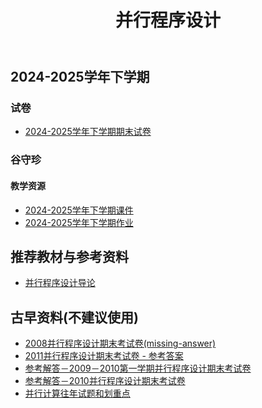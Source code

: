 ﻿---
title: 并行程序设计
---

## 2024-2025学年下学期

### 试卷

- [2024-2025学年下学期期末试卷](./2024-2025学年下学期期末)

### 谷守珍

#### 教学资源

- [2024-2025学年下学期课件](https://drive.vanillaaaa.org/SharedCourses/软件工程学院/并行程序设计/2024-2025学年下学期/课件)
- [2024-2025学年下学期作业](https://drive.vanillaaaa.org/SharedCourses/软件工程学院/并行程序设计/2024-2025学年下学期/作业)

## 推荐教材与参考资料

- [并行程序设计导论](https://drive.vanillaaaa.org/d/SharedCourses/%E8%BD%AF%E4%BB%B6%E5%B7%A5%E7%A8%8B%E5%AD%A6%E9%99%A2/%E5%B9%B6%E8%A1%8C%E7%A8%8B%E5%BA%8F%E8%AE%BE%E8%AE%A1/%E5%B9%B6%E8%A1%8C%E7%A8%8B%E5%BA%8F%E8%AE%BE%E8%AE%A1%E5%AF%BC%E8%AE%BA.pdf?sign=v1EtFro7aKJbuG-4kyKAiV3dQf6kRNag6o1QPUNm2to=:0)

## 古早资料(不建议使用)

- [2008并行程序设计期末考试卷(missing-answer)](https://drive.vanillaaaa.org/d/SharedCourses/%E8%BD%AF%E4%BB%B6%E5%B7%A5%E7%A8%8B%E5%AD%A6%E9%99%A2/%E5%B9%B6%E8%A1%8C%E7%A8%8B%E5%BA%8F%E8%AE%BE%E8%AE%A1/%E5%8F%A4%E6%97%A9%E8%B5%84%E6%96%99/2008%E5%B9%B6%E8%A1%8C%E7%A8%8B%E5%BA%8F%E8%AE%BE%E8%AE%A1%E6%9C%9F%E6%9C%AB%E8%80%83%E8%AF%95%E5%8D%B7(missing-answer).pdf?sign=atGUDTJcLpJUcYobwRLrjWYCbgFwcGjcYAukksi6l5w=:0)
- [2011并行程序设计期末考试卷 - 参考答案](https://drive.vanillaaaa.org/d/SharedCourses/%E8%BD%AF%E4%BB%B6%E5%B7%A5%E7%A8%8B%E5%AD%A6%E9%99%A2/%E5%B9%B6%E8%A1%8C%E7%A8%8B%E5%BA%8F%E8%AE%BE%E8%AE%A1/%E5%8F%A4%E6%97%A9%E8%B5%84%E6%96%99/2011%E5%B9%B6%E8%A1%8C%E7%A8%8B%E5%BA%8F%E8%AE%BE%E8%AE%A1%E6%9C%9F%E6%9C%AB%E8%80%83%E8%AF%95%E5%8D%B7%20-%20%E5%8F%82%E8%80%83%E7%AD%94%E6%A1%88.pdf?sign=hgEFhYizXwUmhGWORgCfgGOIVV4MNUL8S3unBwIPt-Q=:0)
- [参考解答－2009－2010第一学期并行程序设计期末考试卷](https://drive.vanillaaaa.org/d/SharedCourses/%E8%BD%AF%E4%BB%B6%E5%B7%A5%E7%A8%8B%E5%AD%A6%E9%99%A2/%E5%B9%B6%E8%A1%8C%E7%A8%8B%E5%BA%8F%E8%AE%BE%E8%AE%A1/%E5%8F%A4%E6%97%A9%E8%B5%84%E6%96%99/%E5%8F%82%E8%80%83%E8%A7%A3%E7%AD%94%EF%BC%8D2009%EF%BC%8D2010%E7%AC%AC%E4%B8%80%E5%AD%A6%E6%9C%9F%E5%B9%B6%E8%A1%8C%E7%A8%8B%E5%BA%8F%E8%AE%BE%E8%AE%A1%E6%9C%9F%E6%9C%AB%E8%80%83%E8%AF%95%E5%8D%B7.pdf?sign=ijnoA1gusQshYklKwB-dP2EnkW1VKyK59rfeykbSuLw=:0)
- [参考解答－2010并行程序设计期末考试卷](https://drive.vanillaaaa.org/d/SharedCourses/%E8%BD%AF%E4%BB%B6%E5%B7%A5%E7%A8%8B%E5%AD%A6%E9%99%A2/%E5%B9%B6%E8%A1%8C%E7%A8%8B%E5%BA%8F%E8%AE%BE%E8%AE%A1/%E5%8F%A4%E6%97%A9%E8%B5%84%E6%96%99/%E5%8F%82%E8%80%83%E8%A7%A3%E7%AD%94%EF%BC%8D2010%E5%B9%B6%E8%A1%8C%E7%A8%8B%E5%BA%8F%E8%AE%BE%E8%AE%A1%E6%9C%9F%E6%9C%AB%E8%80%83%E8%AF%95%E5%8D%B7.pdf?sign=JGuoMMfPVqe6PMA4wACP4gJMJmWuF2jRXHv_PYo7evY=:0)
- [并行计算往年试题和划重点](https://drive.vanillaaaa.org/d/SharedCourses/%E8%BD%AF%E4%BB%B6%E5%B7%A5%E7%A8%8B%E5%AD%A6%E9%99%A2/%E5%B9%B6%E8%A1%8C%E7%A8%8B%E5%BA%8F%E8%AE%BE%E8%AE%A1/%E5%8F%A4%E6%97%A9%E8%B5%84%E6%96%99/%E5%B9%B6%E8%A1%8C%E8%AE%A1%E7%AE%97%E5%BE%80%E5%B9%B4%E8%AF%95%E9%A2%98%E5%92%8C%E5%88%92%E9%87%8D%E7%82%B9.pdf?sign=eXhs12EbTxfjEHhV9gWZl3mWU7U51ltvtg3jh-9gVhk=:0)
